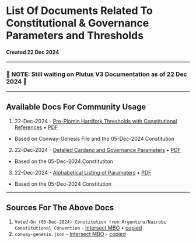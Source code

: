 # List Of Documents Related To Constitutional & Governance Parameters and Thresholds
#### Created 22 Dec 2024

---

### 🔻 NOTE: Still waiting on Plutus V3 Documentation as of 22 Dec 2024 🔻

---

## Available Docs For Community Usage
1. 22-Dec-2024 - [Pre-Plomin Hardfork Thresholds with Constitutional References](https://github.com/st8tikratio/cardano_DRep/blob/main/docs/thresholds/pre-plomin-threshold.md) • [PDF](https://github.com/st8tikratio/cardano_DRep/blob/main/docs/downloads/cardano-pre-plomin-cardano-governance-thresholds_by-st8tikratio.pdf)
- Based on Conway-Genesis File and the 05-Dec-2024 Constitution
2. 22-Dec-2024 - [Detailed Cardano and Governance Parameters](https://github.com/st8tikratio/cardano_DRep/blob/main/docs/thresholds/con-parameters.md) • [PDF](https://github.com/st8tikratio/cardano_DRep/blob/main/docs/downloads/detailed-con-parameters_by-st8tikratio.pdf)
- Based on the 05-Dec-2024 Constitutiton
3. 22-Dec-2024 - [Alphabetical Listing of Parameters](https://github.com/st8tikratio/cardano_DRep/blob/main/docs/thresholds/only-params.md) • [PDF](https://github.com/st8tikratio/cardano_DRep/blob/main/docs/downloads/alphabetical-governance-thresholds_only-params_by-st8tikratio.pdf)
- Based on the 05-Dec-2024 Constitution

--- 

## Sources For The Above Docs
1. `Voted-On (05-Dec-2024) Constitution from Argentina/Nairobi Constitutional Convention` - [Intersect MBO](https://github.com/IntersectMBO/draft-constitution/blob/main/2024-12-05/draft-constitution-converted.md) • [copied](https://github.com/st8tikratio/Cardano_Con_and_Gov/blob/main/mds/final-constitution.md)
2. `conway-genesis.json` - [Intersect MBO](https://github.com/IntersectMBO/cardano-node/blob/master/configuration/cardano/mainnet-conway-genesis.json) - [copied](https://github.com/st8tikratio/cardano_DRep/blob/main/docs/thresholds/conway-genesis.json)

